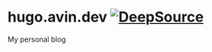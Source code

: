 # hugo.avin.dev  [![DeepSource](https://static.deepsource.io/deepsource-badge-light.svg)](https://deepsource.io/gh/vintas/hugo.avin.dev/?ref=repository-badge)
My personal blog
